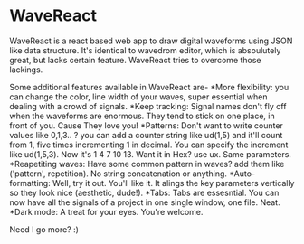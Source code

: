 <h1>WaveReact</h1>
WaveReact is a react based web app to draw digital waveforms using JSON like data structure. It's identical to wavedrom editor, which is absoulutely great, but lacks certain feature. WaveReact tries to overcome those lackings. 

Some additional features available in WaveReact are-
*More flexibility: you can change the color, line width of your waves, super essential when dealing with a crowd of signals. 
*Keep tracking: Signal names don't fly off when the waveforms are enormous. They tend to stick on one place, in front of you. Cause They love you!
*Patterns: Don't want to write counter values like 0,1,3.. ? you can add a counter string like ud(1,5) and it'll count from 1, five times incrementing 1 in decimal. You can specify the increment like ud(1,5,3). Now it's 1 4 7 10 13. Want it in Hex? use ux. Same parameters. 
*Reapetiting waves: Have some common pattern in waves? add them like ('pattern', repetition). No string concatenation or anything. 
*Auto-formatting: Well, try it out. You'll like it. It alings the key parameters vertically so they look nice (aesthetic, dude!).
*Tabs: Tabs are essesntial. You can now have all the signals of a project in one single window, one file. Neat.
*Dark mode: A treat for your eyes. You're welcome. 

Need I go more?
:)
